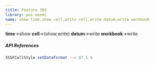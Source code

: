 ```yaml
---
title: Feature 393
library: poi-ooxml
name: show time,show cell,write cell,write datum,write workbook
---
```


**time**->show **cell**->(show,write) **datum**->write **workbook**->write 

##### API References

```java
XSSFCellStyle.setDataFormat --> 87.5 %
```
